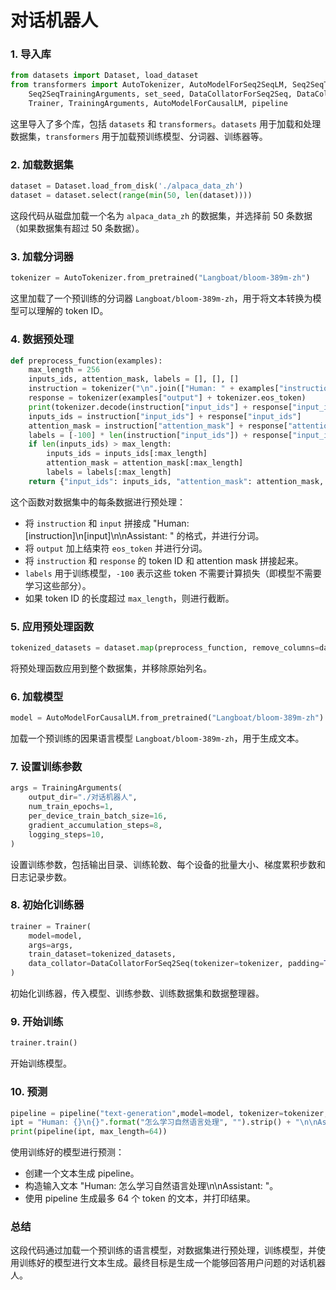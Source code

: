 # 对话机器人

### 1. **导入库**

```python
from datasets import Dataset, load_dataset
from transformers import AutoTokenizer, AutoModelForSeq2SeqLM, Seq2SeqTrainer, \
    Seq2SeqTrainingArguments, set_seed, DataCollatorForSeq2Seq, DataCollatorWithPadding, \
    Trainer, TrainingArguments, AutoModelForCausalLM, pipeline
```

这里导入了多个库，包括 `datasets` 和 `transformers`。`datasets` 用于加载和处理数据集，`transformers` 用于加载预训练模型、分词器、训练器等。

### 2. **加载数据集**

```python
dataset = Dataset.load_from_disk('./alpaca_data_zh')
dataset = dataset.select(range(min(50, len(dataset))))
```

这段代码从磁盘加载一个名为 `alpaca_data_zh` 的数据集，并选择前 50 条数据（如果数据集有超过 50 条数据）。

### 3. **加载分词器**

```python
tokenizer = AutoTokenizer.from_pretrained("Langboat/bloom-389m-zh")
```

这里加载了一个预训练的分词器 `Langboat/bloom-389m-zh`，用于将文本转换为模型可以理解的 token ID。

### 4. **数据预处理**

```python
def preprocess_function(examples):
    max_length = 256
    inputs_ids, attention_mask, labels = [], [], []
    instruction = tokenizer("\n".join(["Human: " + examples["instruction"], examples["input"]]).strip() + "\n\nAssistant: ")
    response = tokenizer(examples["output"] + tokenizer.eos_token)
    print(tokenizer.decode(instruction["input_ids"] + response["input_ids"]))
    inputs_ids = instruction["input_ids"] + response["input_ids"]
    attention_mask = instruction["attention_mask"] + response["attention_mask"]
    labels = [-100] * len(instruction["input_ids"]) + response["input_ids"] # 模型只需要学习response
    if len(inputs_ids) > max_length:
        inputs_ids = inputs_ids[:max_length]
        attention_mask = attention_mask[:max_length]
        labels = labels[:max_length]
    return {"input_ids": inputs_ids, "attention_mask": attention_mask, "labels": labels}
```

这个函数对数据集中的每条数据进行预处理：

- 将 `instruction` 和 `input` 拼接成 "Human: [instruction]\n[input]\n\nAssistant: " 的格式，并进行分词。
- 将 `output` 加上结束符 `eos_token` 并进行分词。
- 将 `instruction` 和 `response` 的 token ID 和 attention mask 拼接起来。
- `labels` 用于训练模型，`-100` 表示这些 token 不需要计算损失（即模型不需要学习这些部分）。
- 如果 token ID 的长度超过 `max_length`，则进行截断。

### 5. **应用预处理函数**

```python
tokenized_datasets = dataset.map(preprocess_function, remove_columns=dataset.column_names)
```

将预处理函数应用到整个数据集，并移除原始列名。

### 6. **加载模型**

```python
model = AutoModelForCausalLM.from_pretrained("Langboat/bloom-389m-zh")
```

加载一个预训练的因果语言模型 `Langboat/bloom-389m-zh`，用于生成文本。

### 7. **设置训练参数**

```python
args = TrainingArguments(
    output_dir="./对话机器人",
    num_train_epochs=1,
    per_device_train_batch_size=16,
    gradient_accumulation_steps=8,
    logging_steps=10,
)
```

设置训练参数，包括输出目录、训练轮数、每个设备的批量大小、梯度累积步数和日志记录步数。

### 8. **初始化训练器**

```python
trainer = Trainer(
    model=model,
    args=args,
    train_dataset=tokenized_datasets,
    data_collator=DataCollatorForSeq2Seq(tokenizer=tokenizer, padding=True),
)
```

初始化训练器，传入模型、训练参数、训练数据集和数据整理器。

### 9. **开始训练**

```python
trainer.train()
```

开始训练模型。

### 10. **预测**

```python
pipeline = pipeline("text-generation",model=model, tokenizer=tokenizer, device=0)
ipt = "Human: {}\n{}".format("怎么学习自然语言处理", "").strip() + "\n\nAssistant: "
print(pipeline(ipt, max_length=64))
```

使用训练好的模型进行预测：

- 创建一个文本生成 pipeline。
- 构造输入文本 "Human: 怎么学习自然语言处理\n\nAssistant: "。
- 使用 pipeline 生成最多 64 个 token 的文本，并打印结果。

### 总结

这段代码通过加载一个预训练的语言模型，对数据集进行预处理，训练模型，并使用训练好的模型进行文本生成。最终目标是生成一个能够回答用户问题的对话机器人。